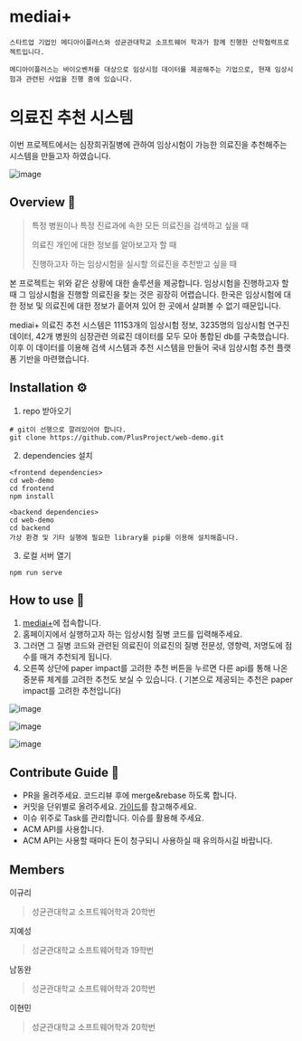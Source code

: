 # mediai+

```
스타트업 기업인 메디아이플러스와 성균관대학교 소프트웨어 학과가 함께 진행한 산학협력프로젝트입니다. 

메디아이플러스는 바이오벤처를 대상으로 임상시험 데이터를 제공해주는 기업으로, 현재 임상시험과 관련된 사업을 진행 중에 있습니다.
```

# 의료진 추천 시스템

이번 프로젝트에서는 심장희귀질병에 관하여 임상시험이 가능한 의료진을 추천해주는 시스템을 만들고자 하였습니다.


![image](https://user-images.githubusercontent.com/66810905/146679402-0e36c9cf-4541-47a3-924e-74508b100345.png)



## Overview 👋

>특정 병원이나 특정 진료과에 속한 모든 의료진을 검색하고 싶을 때
>
>의료진 개인에 대한 정보를 알아보고자 할 때
>
>진행하고자 하는 임상시험을 실시할 의료진을 추천받고 싶을 때 

본 프로젝트는 위와 같은 상황에 대한 솔루션을 제공합니다. 임상시험을 진행하고자 할 때 그 임상시험을 진행할 의료진을 찾는 것은 굉장히 어렵습니다. 한국은 임상시험에 대한 정보 및 의료진에 대한 정보가 흩어져 있어 한 곳에서 살펴볼 수 없기 때문입니다. 

mediai+ 의료진 추천 시스템은 11153개의 임상시험 정보, 3235명의 임상시험 연구진 데이터, 42개 병원의 심장관련 의료진 데이터를 모두 모아 통합된 db를 구축했습니다. 이후 이 데이터를 이용해 검색 시스템과 추천 시스템을 만들어 국내 임상시험 추천 플랫폼 기반을 마련했습니다.

## Installation ⚙

1. repo 받아오기
```
# git이 선행으로 깔려있어야 합니다.
git clone https://github.com/PlusProject/web-demo.git
```
2. dependencies 설치
```
<frontend dependencies>
cd web-demo
cd frontend
npm install
```
```
<backend dependencies>
cd web-demo
cd backend
가상 환경 및 기타 실행에 필요한 library를 pip를 이용해 설치해줍니다.
```
3. 로컬 서버 열기
```
npm run serve
```

## How to use 🤔

1. [mediai+](http://3.35.243.113/)에 접속합니다.
2. 홈페이지에서 실행하고자 하는 임상시험 질병 코드를 입력해주세요.
3. 그러면 그 질병 코드와 관련된 의료진이 의료진의 질병 전문성, 영향력, 저명도에 점수를 매겨 추천되게 됩니다.
4. 오른쪽 상단에 paper impact를 고려한 추천 버튼을 누르면 다른 api를 통해 나온 중분류 체계를 고려한 추천도 보실 수 있습니다. ( 기본으로 제공되는 추천은 paper impact를 고려한 추천입니다)

![image](https://user-images.githubusercontent.com/66810905/146680290-60d2e531-0184-40dd-9ea0-420d59900ae9.png)


![image](https://user-images.githubusercontent.com/66810905/146680309-85e891cd-8ed7-48be-9db4-8d914daffd32.png)


![image](https://user-images.githubusercontent.com/66810905/146680379-69bca297-2679-42d8-b6b5-cdf53b4647b5.png)

  
## Contribute Guide 🚩

+ PR을 올려주세요. 코드리뷰 후에 merge&rebase 하도록 합니다.
+ 커밋을 단위별로 올려주세요. [가이드](https://tech.10000lab.xyz/git/git-commit-discipline.html)를 참고해주세요.
+ 이슈 위주로 Task를 관리합니다. 이슈를 활용해 주세요.
+ ACM API를 사용합니다.
+ ACM API는 사용할 때마다 돈이 청구되니 사용하실 때 유의하시길 바랍니다.
  

## Members

이규리
> 성균관대학교 소프트웨어학과 20학번
> 
>

지예성
> 성균관대학교 소프트웨어학과 19학번
> 
> 

남동완
> 성균관대학교 소프트웨어학과 20학번
> 


이현민
> 성균관대학교 소프트웨어학과 20학번
> 
> 

